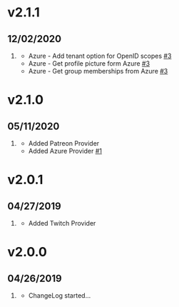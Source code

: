 # v2.1.1
## 12/02/2020

1. [](#improved)
    * Azure - Add tenant option for OpenID scopes [#3](https://github.com/trilbymedia/grav-plugin-login-oauth2-extras/pull/3)
    * Azure - Get profile picture form Azure [#3](https://github.com/trilbymedia/grav-plugin-login-oauth2-extras/pull/3)
    * Azure - Get group memberships from Azure [#3](https://github.com/trilbymedia/grav-plugin-login-oauth2-extras/pull/3)

# v2.1.0
## 05/11/2020

1. [](#new)
    * Added Patreon Provider
    * Added Azure Provider [#1](https://github.com/trilbymedia/grav-plugin-login-oauth2-extras/pull/1)

# v2.0.1
## 04/27/2019

1. [](#new)
    * Added Twitch Provider

# v2.0.0
##  04/26/2019

1. [](#new)
    * ChangeLog started...

